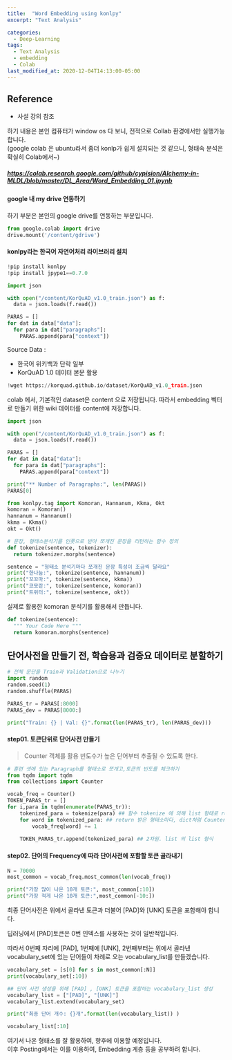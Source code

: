 ```yaml
---
title:  "Word Embedding using konlpy"  
excerpt: "Text Analysis"  

categories:  
  - Deep-Learning  
tags:  
  - Text Analysis
  - embedding
  - Colab
last_modified_at: 2020-12-04T14:13:00-05:00
---
```


## Reference  
* 사설 강의 참조

하기 내용은 본인 컴퓨터가 window os 다 보니, 전적으로 Collab 환경에서만 실행가능합니다.  
(google colab 은 ubuntu라서 좀더 konlp가 쉽게 설치되는 것 같으니, 형태속 분석은 확실히 Colab에서~)

##### https://colab.research.google.com/github/cypision/Alchemy-in-MLDL/blob/master/DL_Area/Word_Embedding_01.ipynb

#### google 내 my drive 연동하기  
하기 부분은 본인의 google drive를 연동하는 부분입니다.

```python
from google.colab import drive
drive.mount('/content/gdrive')
```

#### konlpy라는 한국어 자연어처리 라이브러리 설치


```python
!pip install konlpy
!pip install jpype1==0.7.0
```


```python
import json

with open("/content/KorQuAD_v1.0_train.json") as f:
  data = json.loads(f.read())

PARAS = []
for dat in data["data"]:
  for para in dat["paragraphs"]:
    PARAS.append(para["context"])
```

Source Data :

- 한국어 위키백과 단락 일부
- KorQuAD 1.0 데이터 본문 활용


```python
!wget https://korquad.github.io/dataset/KorQuAD_v1.0_train.json
```

colab 에서, 기본적인 dataset은 content 으로 저장됩니다. 따라서 embedding 벡터로 만들기 위한 wiki 데이터를 content에 저장합니다.


```python
import json

with open("/content/KorQuAD_v1.0_train.json") as f:
  data = json.loads(f.read())

PARAS = []
for dat in data["data"]:
  for para in dat["paragraphs"]:
    PARAS.append(para["context"])
```


```python
print("** Number of Paragraphs:", len(PARAS))
PARAS[0]
```


```python
from konlpy.tag import Komoran, Hannanum, Kkma, Okt
komoran = Komoran()
hannanum = Hannanum()
kkma = Kkma()
okt = Okt()

# 문장, 형태소분석기를 인풋으로 받아 쪼개진 문장을 리턴하는 함수 정의
def tokenize(sentence, tokenizer):
  return tokenizer.morphs(sentence)
```


```python
sentence = "형태소 분석기마다 쪼개진 문장 특성이 조금씩 달라요"
print("한나눔:", tokenize(sentence, hannanum))
print("꼬꼬마:", tokenize(sentence, kkma))
print("코모란:", tokenize(sentence, komoran))
print("트위터:", tokenize(sentence, okt))
```

실제로 활용한 komoran 분석기를 활용해서 만듭니다.


```python
def tokenize(sentence):
  """ Your Code Here """
  return komoran.morphs(sentence)
```

## 단어사전을 만들기 전, 학습용과 검증요 데이터로 분할하기


```python
# 전체 문단을 Train과 Validation으로 나누기
import random
random.seed(1)
random.shuffle(PARAS)

PARAS_tr = PARAS[:8000]
PARAS_dev = PARAS[8000:]

print("Train: {} | Val: {}".format(len(PARAS_tr), len(PARAS_dev)))
```

#### step01. 토큰단위로 단어사전 만들기  
> Counter 객체를 활용 빈도수가 높은 단어부터 추출될 수 있도록 한다.


```python
# 훈련 셋에 있는 Paragraph를 형태소로 쪼개고,토큰의 빈도를 체크하기 
from tqdm import tqdm
from collections import Counter

vocab_freq = Counter()
TOKEN_PARAS_tr = []
for i,para in tqdm(enumerate(PARAS_tr)):
    tokenized_para = tokenize(para) ## 함수 tokenize 에 의해 list 형태로 return 받는다.
    for word in tokenized_para: ## return 받은 형태소마다, dict처럼 Counter 객체에 삽입
        vocab_freq[word] += 1
    
    TOKEN_PARAS_tr.append(tokenized_para) ## 2차원. list 의 list 형식
```

#### step02.  단어의 Frequency에 따라 단어사전에 포함할 토큰 골라내기


```python
N = 70000
most_common = vocab_freq.most_common(len(vocab_freq))

print("가장 많이 나온 10개 토큰:", most_common[:10])
print("가장 적게 나온 10개 토큰:",most_common[-10:])
```

최종 단어사전은 위에서 골라낸 토큰과 더불어 [PAD]와 [UNK] 토큰을 포함해야 합니다.

딥러닝에서 [PAD]토큰은 0번 인덱스를 사용하는 것이 일반적입니다.

따라서 0번째 자리에 [PAD], 1번째에 [UNK],
2번째부터는 위에서 골라낸 vocabulary_set에 있는 단어들이 차례로 오는 vocabulary_list를 만들겠습니다.

```python
vocabulary_set = [s[0] for s in most_common[:N]]
print(vocabulary_set[:10])
```

```python
## 단어 사전 생성을 위해 [PAD] , [UNK] 토큰을 포함하는 vocabulary_list 생성
vocabulary_list = ["[PAD]", "[UNK]"]
vocabulary_list.extend(vocabulary_set)

print("최종 단어 개수: {}개".format(len(vocabulary_list)) )
```


```python
vocabulary_list[:10]
```

여기서 나온 형태소를 잘 활용하여, 향후에 이용할 예정입니다.  
이후 Posting에서는 이를 이용하여, Embedding 계층 등을 공부하려 합니다.
